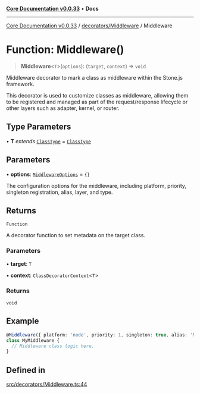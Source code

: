 [**Core Documentation v0.0.33**](../../../README.md) • **Docs**

***

[Core Documentation v0.0.33](../../../modules.md) / [decorators/Middleware](../README.md) / Middleware

# Function: Middleware()

> **Middleware**\<`T`\>(`options`): (`target`, `context`) => `void`

Middleware decorator to mark a class as middleware within the Stone.js framework.

This decorator is used to customize classes as middleware, allowing them to be registered and managed
as part of the request/response lifecycle or other layers such as adapter, kernel, or router.

## Type Parameters

• **T** *extends* [`ClassType`](../../../definitions/type-aliases/ClassType.md) = [`ClassType`](../../../definitions/type-aliases/ClassType.md)

## Parameters

• **options**: [`MiddlewareOptions`](../interfaces/MiddlewareOptions.md) = `{}`

The configuration options for the middleware, including platform, priority, singleton registration, alias, layer, and type.

## Returns

`Function`

A decorator function to set metadata on the target class.

### Parameters

• **target**: `T`

• **context**: `ClassDecoratorContext`\<`T`\>

### Returns

`void`

## Example

```typescript
@Middleware({ platform: 'node', priority: 1, singleton: true, alias: 'MyMiddleware', layer: 'adapter', type: 'input' })
class MyMiddleware {
  // Middleware class logic here.
}
```

## Defined in

[src/decorators/Middleware.ts:44](https://github.com/stonemjs/core/blob/08021ed6e90932028c37aa9d72d99b714efcda42/src/decorators/Middleware.ts#L44)
